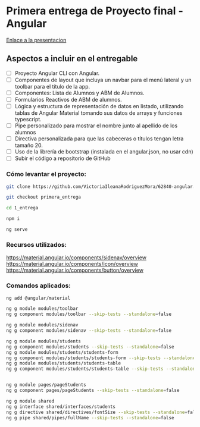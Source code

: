 # Primera entrega de Proyecto final -  Angular


[Enlace a la presentacion](https://docs.google.com/presentation/d/1CiBlc3EzlbjEJRkhxUcj13tfxtDRBIlTLJTB19evs7Y/edit#slide=id.g209c4004a56_0_1029)

## Aspectos a incluir en el entregable

- [ ] Proyecto Angular CLI con Angular.
- [ ] Componentes de layout que incluya un navbar para el menú lateral y un toolbar para el título de la app.
- [ ] Componentes: Lista de Alumnos y ABM de Alumnos.
- [ ] Formularios Reactivos de ABM de alumnos.
- [ ] Lógica y estructura de representación de datos en listado, utilizando tablas de Angular Material tomando sus datos de arrays y funciones typescript.
- [ ] Pipe personalizado para mostrar el nombre junto al apellido de los alumnos
- [ ] Directiva personalizada para que las cabeceras o títulos tengan letra tamaño 20.
- [ ] Uso de la librería de bootstrap (instalada en el angular.json, no usar cdn)
- [ ] Subir el código a repositorio de GitHub

### Cómo levantar el proyecto:
```bash
git clone https://github.com/VictoriaIleanaRodriguezMora/62840-angular.git

git checkout primera_entrega

cd 1_entrega

npm i

ng serve
```
### Recursos utilizados:
https://material.angular.io/components/sidenav/overview
https://material.angular.io/components/icon/overview
https://material.angular.io/components/button/overview

### Comandos aplicados:
```bash
ng add @angular/material

ng g module modules/toolbar
ng g component modules/toolbar --skip-tests --standalone=false

ng g module modules/sidenav
ng g component modules/sidenav --skip-tests --standalone=false

ng g module modules/students
ng g component modules/students --skip-tests --standalone=false
ng g module modules/students/students-form
ng g component modules/students/students-form --skip-tests --standalone=false
ng g module modules/students/students-table
ng g component modules/students/students-table --skip-tests --standalone=false


ng g module pages/pageStudents
ng g component pages/pageStudents --skip-tests --standalone=false

ng g module shared
ng g interface shared/interfaces/students 
ng g directive shared/directives/fontSize --skip-tests --standalone=false
ng g pipe shared/pipes/fullName --skip-tests --standalone=false


```

